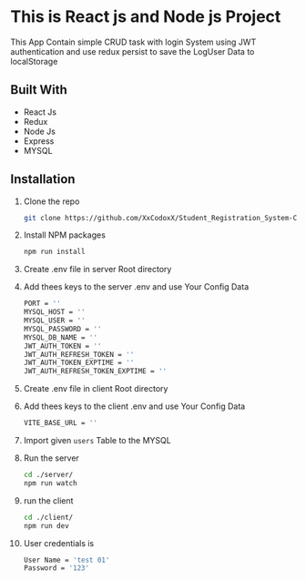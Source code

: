 # This is React js and Node js Project

This App Contain simple CRUD task with login System using JWT authentication and use redux persist to save the LogUser Data to localStorage

## Built With

- React Js
- Redux
- Node Js
- Express
- MYSQL

## Installation

1. Clone the repo

   ```sh
   git clone https://github.com/XxCodoxX/Student_Registration_System-CRUD-
   ```

2. Install NPM packages

   ```sh
   npm run install
   ```

3. Create .env file in server Root directory
4. Add thees keys to the server .env and use Your Config Data

   ```sh
   PORT = ''
   MYSQL_HOST = ''
   MYSQL_USER = ''
   MYSQL_PASSWORD = ''
   MYSQL_DB_NAME = ''
   JWT_AUTH_TOKEN = ''
   JWT_AUTH_REFRESH_TOKEN = ''
   JWT_AUTH_TOKEN_EXPTIME = ''
   JWT_AUTH_REFRESH_TOKEN_EXPTIME = ''
   ```

5. Create .env file in client Root directory
6. Add thees keys to the client .env and use Your Config Data

   ```sh
   VITE_BASE_URL = ''
   ```

7. Import given `users` Table to the MYSQL
8. Run the server

   ```sh
   cd ./server/
   npm run watch
   ```

9. run the client

   ```sh
   cd ./client/
   npm run dev
   ```

10. User credentials is
    ```sh
    User Name = 'test 01'
    Password = '123'
    ```

```

```
